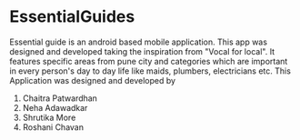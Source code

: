 # EssentialGuides
Essential guide is an android based mobile application. This app was designed and developed taking the inspiration from "Vocal for local". It features specific areas from pune city and categories which are important in every person's day to day life like maids, plumbers, electricians etc.
This Application was designed and developed by 
1. Chaitra Patwardhan
2. Neha Adawadkar 
3. Shrutika More
4. Roshani Chavan
